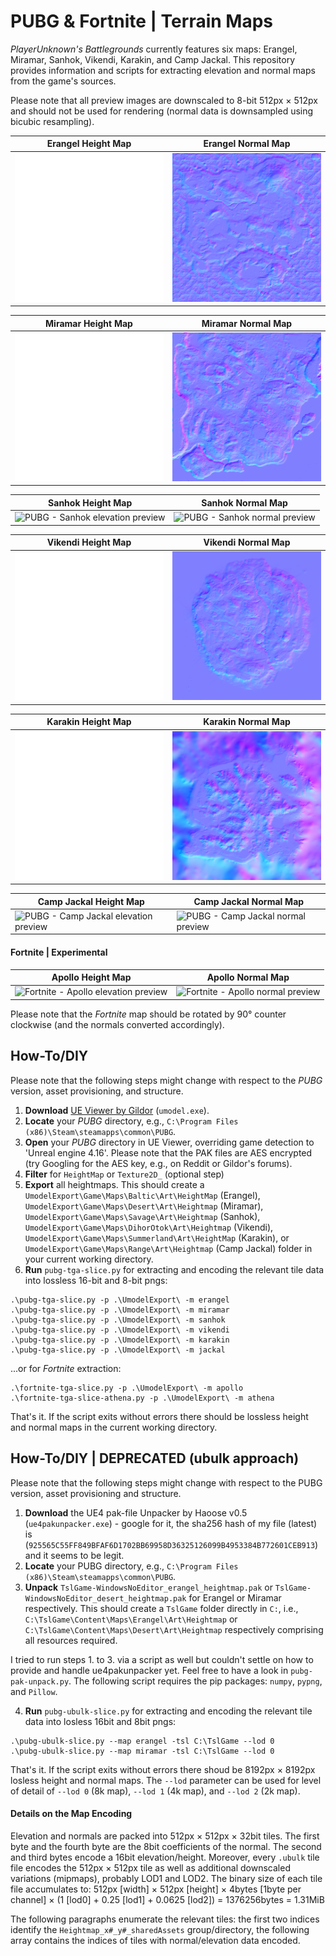 # PUBG & Fortnite | Terrain Maps

*PlayerUnknown's Battlegrounds* currently features six maps: Erangel, Miramar, Sanhok, Vikendi, Karakin, and Camp Jackal. This repository provides information and scripts for extracting elevation and normal maps from the game's sources. 

Please note that all preview images are downscaled to 8-bit 512px &times; 512px and should not be used for rendering (normal data is downsampled using bicubic resampling).

| Erangel Height Map | Erangel Normal Map |
|--------------------|--------------------|
| ![PUBG - Erangel elevation preview](https://github.com/cgcostume/pubg-maps/blob/master/erangel/pubg_erangel_height_l16_preview.png) | ![PUBG - Erangel normal preview](https://github.com/cgcostume/pubg-maps/blob/master/erangel/pubg_erangel_normal_rg8_preview.png) |

| Miramar Height Map | Miramar Normal Map |
|--------------------|--------------------|
| ![PUBG - Miramar elevation preview](https://github.com/cgcostume/pubg-maps/blob/master/miramar/pubg_miramar_height_l16_preview.png) | ![PUBG - Miramar normal preview](https://github.com/cgcostume/pubg-maps/blob/master/miramar/pubg_miramar_normal_rg8_preview.png) |

| Sanhok Height Map | Sanhok Normal Map |
|-------------------|-------------------|
| ![PUBG - Sanhok elevation preview](https://github.com/cgcostume/pubg-maps/blob/master/sanhok/pubg_sanhok_height_l16_preview.png) | ![PUBG - Sanhok normal preview](https://github.com/cgcostume/pubg-maps/blob/master/sanhok/pubg_sanhok_normal_rg8_preview.png) |

| Vikendi Height Map | Vikendi Normal Map |
|--------------------|--------------------|
| ![PUBG - Vikendi elevation preview](https://github.com/cgcostume/pubg-maps/blob/master/vikendi/pubg_vikendi_height_l16_preview.png) | ![PUBG - Vikendi normal preview](https://github.com/cgcostume/pubg-maps/blob/master/vikendi/pubg_vikendi_normal_rg8_preview.png) |

| Karakin Height Map | Karakin Normal Map |
|--------------------|--------------------|
| ![PUBG - Karakin elevation preview](https://github.com/cgcostume/pubg-maps/blob/master/karakin/pubg_karakin_height_l16_preview.png) | ![PUBG - Karakin normal preview](https://github.com/cgcostume/pubg-maps/blob/master/karakin/pubg_karakin_normal_rg8_preview.png) |

| Camp Jackal Height Map | Camp Jackal Normal Map |
|------------------------|------------------------|
| ![PUBG - Camp Jackal elevation preview](https://github.com/cgcostume/pubg-maps/blob/master/jackal/pubg_jackal_height_l16_preview.png) | ![PUBG - Camp Jackal normal preview](https://github.com/cgcostume/pubg-maps/blob/master/jackal/pubg_jackal_normal_rg8_preview.png) |

#### Fortnite | Experimental

| Apollo Height Map | Apollo Normal Map |
|-------------------|-------------------|
| ![Fortnite - Apollo elevation preview](https://github.com/cgcostume/pubg-maps/blob/master/apollo/fortnite_apollo_height_l16_preview.png) | ![Fortnite - Apollo normal preview](https://github.com/cgcostume/pubg-maps/blob/master/apollo/fortnite_apollo_normal_rg8_preview.png) |

Please note that the *Fortnite* map should be rotated by 90° counter clockwise (and the normals converted accordingly).


## How-To/DIY

Please note that the following steps might change with respect to the *PUBG* version, asset provisioning, and structure.

1. **Download** [UE Viewer by Gildor](https://www.gildor.org/en/projects/umodel) (`umodel.exe`).
2. **Locate** your *PUBG* directory, e.g., `C:\Program Files (x86)\Steam\steamapps\common\PUBG`.
3. **Open** your *PUBG* directory in UE Viewer, overriding game detection to 'Unreal engine 4.16'. Please note that the PAK files are AES encrypted (try Googling for the AES key, e.g., on Reddit or Gildor's forums).
4. **Filter** for `HeightMap` or `Texture2D_` (optional step)
5. **Export** all heightmaps. This should create a `UmodelExport\Game\Maps\Baltic\Art\HeightMap` (Erangel), `UmodelExport\Game\Maps\Desert\Art\Heightmap` (Miramar), `UmodelExport\Game\Maps\Savage\Art\Heightmap` (Sanhok), `UmodelExport\Game\Maps\DihorOtok\Art\Heightmap` (Vikendi), `UmodelExport\Game\Maps\Summerland\Art\HeightMap` (Karakin), or `UmodelExport\Game\Maps\Range\Art\Heightmap` (Camp Jackal) folder in your current working directory.
6. **Run** `pubg-tga-slice.py` for extracting and encoding the relevant tile data into lossless 16-bit and 8-bit pngs:
```
.\pubg-tga-slice.py -p .\UmodelExport\ -m erangel
.\pubg-tga-slice.py -p .\UmodelExport\ -m miramar
.\pubg-tga-slice.py -p .\UmodelExport\ -m sanhok
.\pubg-tga-slice.py -p .\UmodelExport\ -m vikendi
.\pubg-tga-slice.py -p .\UmodelExport\ -m karakin
.\pubg-tga-slice.py -p .\UmodelExport\ -m jackal
```
...or for *Fortnite* extraction:
```
.\fortnite-tga-slice.py -p .\UmodelExport\ -m apollo
.\fortnite-tga-slice-athena.py -p .\UmodelExport\ -m athena
```
That's it. If the script exits without errors there should be lossless height and normal maps in the current working directory.


## How-To/DIY | DEPRECATED (ubulk approach)

Please note that the following steps might change with respect to the PUBG version, asset provisioning and structure.

1. **Download** the UE4 pak-file Unpacker by Haoose v0.5 (`ue4pakunpacker.exe`) - google for it, the sha256 hash of my file (latest) is (`925565C55FF849BFAF6D1702BB69958D36325126099B4953384B772601CEB913`) and it seems to be legit.
2. **Locate** your PUBG directory, e.g., `C:\Program Files (x86)\Steam\steamapps\common\PUBG`.
3. **Unpack** `TslGame-WindowsNoEditor_erangel_heightmap.pak` or `TslGame-WindowsNoEditor_desert_heightmap.pak` for Erangel or Miramar respectively. This should create a `TslGame` folder directly in `C:`, i.e., `C:\TslGame\Content\Maps\Erangel\Art\Heightmap` or `C:\TslGame\Content\Maps\Desert\Art\Heightmap` respectively comprising all resources required.

I tried to run steps 1. to 3. via a script as well but couldn't settle on how to provide and handle ue4pakunpacker yet. Feel free to have a look in `pubg-pak-unpack.py`. The following script requires the pip packages: `numpy`, `pypng`, and `Pillow`.

4. **Run** `pubg-ubulk-slice.py` for extracting and encoding the relevant tile data into losless 16bit and 8bit pngs:
```
.\pubg-ubulk-slice.py --map erangel -tsl C:\TslGame --lod 0
.\pubg-ubulk-slice.py --map miramar -tsl C:\TslGame --lod 0
```
That's it. If the script exits without errors there shoud be 8192px &times; 8192px losless height and normal maps. The `--lod` parameter can be used for level of detail of `--lod 0` (8k map), `--lod 1` (4k map), and `--lod 2` (2k map).


#### Details on the Map Encoding

Elevation and normals are packed into 512px &times; 512px &times; 32bit tiles. The first byte and the fourth byte are the 8bit coefficients of the normal. The second and third bytes encode a 16bit elevation/height. Moreover, every `.ubulk` tile file encodes the 512px &times; 512px tile as well as additional downscaled variations (mipmaps), probably LOD1 and LOD2. The binary size of each tile file accumulates to: 512px [width] &times; 512px [height] &times; 4bytes [1byte per channel] &times; (1 [lod0] + 0.25 [lod1] + 0.0625 [lod2]) = 1376256bytes = 1.31MiB

The following paragraphs enumerate the relevant tiles: the first two indices identify the `Heightmap_x#_y#_sharedAssets` group/directory, the following array contains the indices of tiles with normal/elevation data encoded.

